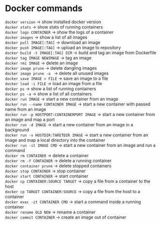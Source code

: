 # Docker commands

`docker version` -> show installed docker version  
`docker stats` -> show stats of running containers  
`docker logs CONTAINER` -> show the logs of a container  
`docker images` -> show a list of all images  
`docker pull IMAGE[:TAG]` -> download an image  
`docker push IMAGE[:TAG]` -> upload an image to repository  
`docker build -t IMAGE[:TAG] DIR` -> build and tag an image from Dockerfile  
`docker tag IMAGE NEWIMAGE` -> tag an image  
`docker rmi IMAGE` -> delete an image  
`docker image prune` -> delete dangling images  
`docker image prune -a ` -> delete all unused images  
`docker save IMAGE > FILE` -> save an image to a file  
`docker load -i FILE` -> load an image from a file  
`docker ps` -> show a list of running containers  
`docker ps -a` -> show a list of all containers  
`docker run IMAGE` -> start a new container from an image  
`docker run --name CONTAINER IMAGE` -> start a new container with passed name from an image  
`docker run -p HOSTPORT:CONTAINERPORT IMAGE` -> start a new container from an image and map a port  
`docker run -d IMAGE` -> start a new container from an image in a background  
`docker run -v HOSTDIR:TARETDIR IMAGE` -> start a new container from an image and map a local directory into the container  
`docker run -it IMAGE CMD` -> start a new container from an image and run a command  
`docker rm CONTAINER` -> delete a container  
`docker rm -f CONTAINER` -> delete a running container  
`docker container prune` -> delete stopped containers  
`docker stop CONTAINER` -> stop container  
`docker start CONTAINER` -> start container  
`docker cp CONTAINER:SOURCE TARGET` -> copy a file from a container to the host  
`docker cp TARGET CONTAINER:SOURCE` -> copy a file from the host to a container  
`docker exec -it CONTAINER CMD` -> start a command inside a running container  
`docker rename OLD NEW` -> rename a container  
`docker commit CONTAINER` -> create an image out of container